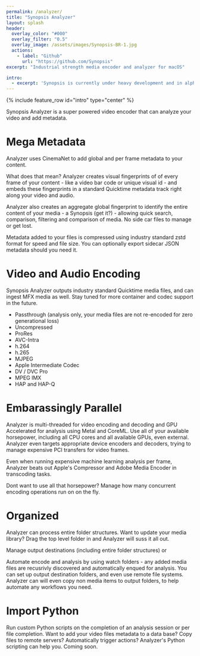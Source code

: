```yaml
---
permalink: /analyzer/
title: "Synopsis Analyzer"
layout: splash
header:
  overlay_color: "#000"
  overlay_filter: "0.5"
  overlay_image: /assets/images/Synopsis-BR-1.jpg
  actions:
    - label: "Github"
      url: "https://github.com/Synopsis"
excerpt: "Industrial strength media encoder and analyzer for macOS"

intro: 
  - excerpt: 'Synopsis is currently under heavy development and in alpha phase. Want to know more - [join our slack channel](https://join.slack.com/t/synopsis-discuss/shared_invite/enQtODIzNjg5MzA1MDYwLTg4OGM5ZGMzZTQ3OTBjYTQzZDMyNDY0ZWM3NzFkN2YxZTE5NWI5NWQyMmZjMGE1OGYyZmExMWFlZWVkMDE4ZWQ) for info'
---
```


{% include feature_row id="intro" type="center" %}

Synopsis Analyzer is a super powered video encoder that can analyze your video and add metadata.

# Mega Metadata

Analyzer uses CinemaNet to add global and per frame metadata to your content. 

What does that mean? Analyzer creates visual fingerprints of of every frame of your content - like a video bar code or unique visual id - and embeds these fingerprints in a standard Quicktime metadata track right along your video and audio. 

Analyzer also creates an aggregate global fingerprint to identify the entire content of your media - a Synopsis (get it?) - allowing quick search, comparison, filtering and comparison of media. No side car files to manage or get lost.  

Metadata added to your files is compressed using industry standard zstd format for speed and file size. You can optionally export sidecar JSON metadata should you need it.

# Video and Audio Encoding

Synopsis Analyzer outputs industry standard Quicktime media files, and can ingest MFX media as well. Stay tuned for more container and codec support in the future.

* Passthrough (analysis only, your media files are not re-encoded for zero generational loss)
* Uncompressed
* ProRes 
* AVC-Intra
* h.264
* h.265
* MJPEG
* Apple Intermediate Codec
* DV / DVC Pro
* MPEG IMX
* HAP and HAP-Q

# Embarassingly Parallel

Analyzer is multi-threaded for video encoding and decoding and GPU Accelerated for analysis using Metal and CoreML. Use all of your available horsepower, including all CPU cores and all available GPUs, even external. Analyzer even targets appropriate device encoders and decoders, trying to manage expensive PCI transfers for video frames. 

Even when running expensive machine learning analysis per frame, Analyzer beats out Apple's Compressor and Adobe Media Encoder in transcoding tasks.

Dont want to use all that horsepower? Manage how many concurrent encoding operations run on on the fly. 

# Organized

Analyzer can process entire folder structures. Want to update your media library? Drag the top level folder in and Analyzer will suss it all out.

Manage output destinations (including entire folder structures) or  

Automate encode and analysis by using watch folders - any added media files are recusrivly discovered and automatically enqued for analysis. You can set up output destination folders, and even use remote file systems. Analyzer can will even copy non media items to output folders, to help automate any workflows you need.

# Import Python

Run custom Python scripts on the completion of an analysis session or per file completion. Want to add your video files metadata to a data base? Copy files to remote servers? Automatically trigger actions? Analyzer's Python scripting can help you. Coming soon.